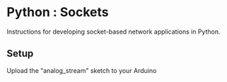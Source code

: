# Python : Sockets

Instructions for developing socket-based network applications in Python.

## Setup
Upload the "analog_stream" sketch to your Arduino